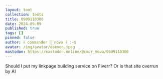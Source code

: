 ```yaml
---
layout: toot
collection: toots
title: 0909110300
date: 2024-09-09
published: true
tags: []
pinned: false
author: ⸸ commander ░ nova ⸸ :~$
avatar: /img/avatar/daemon.jpeg
mastodon: https://mastodon.online/@cmdr_nova/0909110300
---
```


Should I put my linkpage building service on Fiverr? Or is that site overrun by AI
